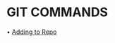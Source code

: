 # GIT COMMANDS

• [Adding to Repo](https://github.com/CyanFroste/GIT-commands/blob/master/Adding%20to%20Repo.md)